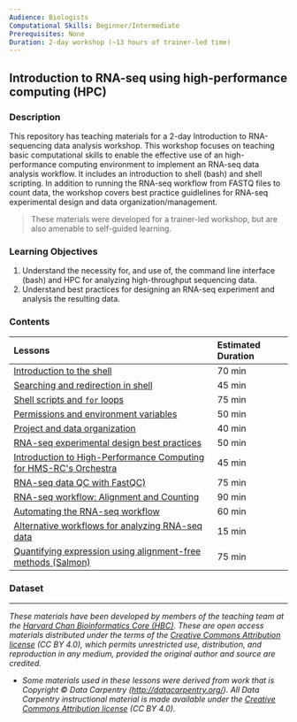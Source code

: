 ```yaml
---
Audience: Biologists
Computational Skills: Beginner/Intermediate
Prerequisites: None
Duration: 2-day workshop (~13 hours of trainer-led time)
---
```


## Introduction to RNA-seq using high-performance computing (HPC)

### Description

This repository has teaching materials for a 2-day Introduction to RNA-sequencing data analysis workshop. This workshop focuses on teaching basic computational skills to enable the effective use of an high-performance computing environment to implement an RNA-seq data analysis workflow. It includes an introduction to shell (bash) and shell scripting. In addition to running the RNA-seq workflow from FASTQ files to count data, the workshop covers best practice guidlelines for RNA-seq experimental design and data organization/management.

> These materials were developed for a trainer-led workshop, but are also amenable to self-guided learning.

### Learning Objectives

1.	Understand the necessity for, and use of, the command line interface (bash) and HPC for analyzing high-throughput sequencing data.
2.	Understand best practices for designing an RNA-seq experiment and analysis the resulting data.


### Contents
| Lessons            | Estimated Duration |
|:------------------------|:----------|
|[Introduction to the shell](https://github.com/hbctraining/Intro-to-rnaseq-hpc-O2/blob/master/lessons/01_the_filesystem.md) | 70 min |
|[Searching and redirection in shell](https://github.com/hbctraining/Intro-to-rnaseq-hpc-O2/blob/master/lessons/02_searching_files.md) | 45 min |
|[Shell scripts and `for` loops](https://github.com/hbctraining/Intro-to-rnaseq-hpc-O2/blob/master/lessons/03_loops_and_scripts.md) | 75 min |
|[Permissions and environment variables](https://github.com/hbctraining/Intro-to-rnaseq-hpc-O2/blob/master/lessons/04_permissions_and_environment_variables.md) | 50 min |
|[Project and data organization](https://github.com/hbctraining/Intro-to-rnaseq-hpc-O2/blob/master/lessons/05_data_organization.md) | 40 min |
|[RNA-seq experimental design best practices](lectures/rna-seq_design.pdf) | 50 min |
|[Introduction to High-Performance Computing for HMS-RC's Orchestra](lectures/HPC_intro_slides_Radhika.pdf) | 45 min |
|[RNA-seq data QC with FastQC)](https://github.com/hbctraining/Intro-to-rnaseq-hpc-O2/blob/master/lessons/06_assessing_quality.md) | 75 min |
|[RNA-seq workflow: Alignment and Counting](https://github.com/hbctraining/Intro-to-rnaseq-hpc-O2/blob/master/lessons/07_rnaseq_workflow.md) | 90 min |
|[Automating the RNA-seq workflow](https://github.com/hbctraining/Intro-to-rnaseq-hpc-O2/blob/master/lessons/08_automating_workflow.md) | 60 min |
|[Alternative workflows for analyzing RNA-seq data](lectures/RNAseq-analysis-methods.pdf) | 15 min |
|[Quantifying expression using alignment-free methods (Salmon)](https://github.com/hbctraining/Intro-to-rnaseq-hpc-O2/blob/master/lessons/09_salmon.md) | 75 min |

### Dataset

***
*These materials have been developed by members of the teaching team at the [Harvard Chan Bioinformatics Core (HBC)](http://bioinformatics.sph.harvard.edu/). These are open access materials distributed under the terms of the [Creative Commons Attribution license](https://creativecommons.org/licenses/by/4.0/) (CC BY 4.0), which permits unrestricted use, distribution, and reproduction in any medium, provided the original author and source are credited.*

* *Some materials used in these lessons were derived from work that is Copyright © Data Carpentry (http://datacarpentry.org/). 
All Data Carpentry instructional material is made available under the [Creative Commons Attribution license](https://creativecommons.org/licenses/by/4.0/) (CC BY 4.0).*
